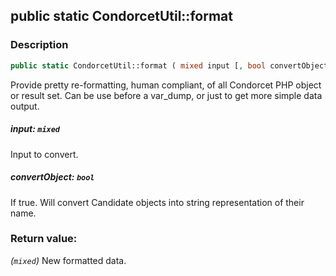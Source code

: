 ## public static CondorcetUtil::format

### Description    

```php
public static CondorcetUtil::format ( mixed input [, bool convertObject = true] ): mixed
```

Provide pretty re-formatting, human compliant, of all Condorcet PHP object or result set.
Can be use before a var_dump, or just to get more simple data output.
    

##### **input:** *```mixed```*   
Input to convert.    


##### **convertObject:** *```bool```*   
If true. Will convert Candidate objects into string representation of their name.    


### Return value:   

*(```mixed```)* New formatted data.

